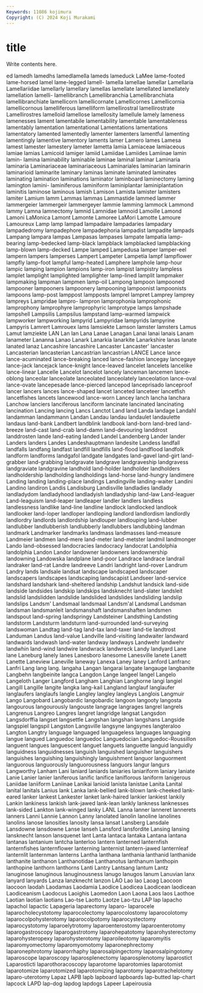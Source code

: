 ```yaml
---
Keywords: 11086 kojimura
Copyright: (C) 2024 Koji Murakami
---
```


# title

Write contents here.



ed lamedh lamedhs lamedlamella lameds lameduck
LaMee lame-footed lame-horsed lamel lame-legged lamell- lamella lamellae lamellar Lamellaria
Lamellariidae lamellarly lamellary lamellas lamellate lamellated lamellately lamellation lamelli- lamellibranch
Lamellibranchia Lamellibranchiata lamellibranchiate lamellicorn lamellicornate Lamellicornes Lamellicornia lamellicornous lamelliferous lamelliform
lamellirostral lamellirostrate Lamellirostres lamelloid lamellose lamellosity lamellule lamely lameness lamenesses
lament lamentabile lamentability lamentable lamentableness lamentably lamentation lamentational Lamentations lamentations
lamentatory lamented lamentedly lamenter lamenters lamentful lamenting lamentingly lamentive lamentory
laments lamer Lamero lames Lamesa lamest lamester lamestery lameter lametta
lamia Lamiaceae lamiaceous lamiae lamias Lamicoid lamiger lamiid Lamiidae Lamiides
Lamiinae lamin lamin- lamina laminability laminable laminae laminal laminar Laminaria
laminaria Laminariaceae laminariaceous Laminariales laminarian laminarin laminarioid laminarite laminary laminas
laminate laminated laminates laminating lamination laminations laminator laminboard laminectomy laming
lamington lamini- laminiferous laminiform laminiplantar laminiplantation laminitis laminose laminous lamish
Lamison Lamista lamister lamisters lamiter Lamium lamm Lammas lammas Lammastide
lammed lammer lammergeier lammergeir lammergeyer lammie lamming lammock Lammond lammy
Lamna lamnectomy lamnid Lamnidae lamnoid Lamoille Lamond Lamoni LaMonica Lamont
Lamonte Lamoree LaMori Lamotte Lamoure Lamoureux Lamp lamp lampad lampadaire
lampadaries lampadary lampadedromy lampadephore lampadephoria lampadist lampadite lampads Lampang lampara
lampas Lampasas lampases lampate lampatia lamp-bearing lamp-bedecked lamp-black lampblack lampblacked
lampblacking lamp-blown lamp-decked Lampe lamped Lampedusa lamper lamper-eel lampern lampers
lamperses Lampert Lampeter Lampetia lampf lampflower lampfly lamp-foot lampful lamp-heated
Lamphere lamphole lamp-hour lampic lamping lampion lampions lamp-iron lampist lampistry
lampless lamplet lamplight lamplighted lamplighter lamp-lined lamplit lampmaker lampmaking lampman
lampmen lamp-oil Lampong lampoon lampooned lampooner lampooners lampoonery lampooning lampoonist
lampoonists lampoons lamp-post lamppost lampposts lamprel lampret Lamprey lamprey lampreys
Lampridae lampro- lampron lamprophonia lamprophonic lamprophony lamprophyre lamprophyric lamprotype lamps
lampshade lampshell Lampsilis Lampsilus lampstand lamp-warmed lampwick lampworker lampworking lampyrid
Lampyridae lampyrids lampyrine Lampyris Lamrert Lamrouex lams lamsiekte Lamson lamster
lamsters Lamus Lamut lamziekte LAN Lan lan Lana Lanae Lanagan
Lanai lanai lanais Lanam lanameter Lananna Lanao Lanark Lanarkia lanarkite
Lanarkshire lanas lanate lanated lanaz Lancashire lancashire Lancaster Lancaster' lancaster
Lancasterian lancasterian Lancastrian lancastrian LANCE Lance lance lance-acuminated lance-breaking lanced
lance-fashion lancegay lancegaye lance-jack lancejack lance-knight lance-leaved lancelet lancelets lancelike
lance-linear Lancelle Lancelot lancelot lancely lanceman lancemen lance-oblong lanceolar lanceolate
lanceolated lanceolately lanceolation lance-oval lance-ovate lancepesade lance-pierced lancepod lanceprisado lanceproof
lancer lancers lances lance-shaped lancet lanceted lanceteer lancetfish lancetfishes lancets
lancewood lance-worn Lancey lanch lancha lanchara Lanchow lanciers lanciferous lanciform
lancinate lancinated lancinating lancination Lancing lancing Lancs Lanctot Land land
Landa landage Landahl landamman landammann Landan Landau landau landaulet landaulette
landaus land-bank Landbert landblink landbook land-born land-bred land-breeze land-cast land-crab
land-damn land-devouring landdrost landdrosten lande land-eating landed Landel Landenberg Lander
lander Landers landers Landes Landeshauptmann landesite Landess landfall landfalls landfang
landfast landfill landfills land-flood landflood landfolk landform landforms landgafol landgate
landgates land-gavel land-girt land-grabber land-grabbing landgravate landgrave landgraveship landgravess landgraviate
landgravine landhold land-holder landholder landholders landholdership landholding landholdings land-horse land-hungry
landimere Landing landing landing-place landings Landingville landing-waiter Landini Landino landiron
Landis Landisburg Landisville landladies landlady landladydom landladyhood landladyish landladyship land-law
Land-leaguer Land-leaguism land-leaper landleaper landler landlers landless landlessness landlike land-line
landline landlock landlocked landlook landlooker land-loper landloper landloping landlord landlordism
landlordly landlordry landlords landlordship landlouper landlouping land-lubber landlubber landlubberish landlubberly
landlubbers landlubbing landman landmark Landmarker landmarks landmass landmasses land-measure Landmeier
landmen land-mere land-meter land-metster landmil landmonger Lando land-obsessed landocracies landocracy
landocrat Landolphia landolphia Landon Landor landowner landowners landownership landowning Landowska
landplane land-poor Landrace landrace landrail landraker land-rat Landre landreeve Landri
landright land-rover Landrum Landry lands landsale landsat landscape landscaped landscaper
landscapers landscapes landscaping landscapist Landseer land-service landshard landshark land-sheltered landship
Landshut landsick land-side landside landsides landskip landskips landsknecht land-slater landsleit
landslid landslidden landslide landslided landslides landsliding landslip landslips Landsm' Landsmaal
landsmaal Landsm'al Landsmal Landsman landsman landsmanleit landsmanshaft landsmanshaften landsmen landspout
land-spring landspringy Landsteiner Landsthing Landsting landstorm Landsturm landsturm land-surrounded land-surveying
landswoman Landtag land-tag land-tax land-taxer land-tie landtrost Landuman Landus land-value
Landville land-visiting landwaiter landward landwards landwash land-water landway landways Landwehr
landwehr landwhin land-wind landwire landwrack landwreck Landy landyard Lane lane
Laneburg lanely lanes Lanesboro lanesome Lanesville lanete Lanett Lanette Laneview
Laneville laneway Lanexa Laney laney Lanford Lanfranc Lanfri Lang lang
lang. langaha Langan langarai langate langauge langbanite Langbehn langbeinite langca
Langdon Lange langeel langel Langelo Langeloth Langer Langford Langham Langhian
Langhorne langi langiel Langill Langille langite langka lang-kail Langland langlauf
langlaufer langlaufers langlaufs langle Langley langley langleys Langlois Langmuir Lango
Langobard Langobardic langobardic langoon langooty langosta langourous langourously langouste langrage
langrages langrel langrels Langrenus Langreo Langres langret langridge langsat Langsdon
Langsdorffia langset langsettle Langshan langshan langshans Langside langspiel langspil Langston
Langsville langsyne langsynes langteraloo Langton Langtry language languaged languageless languages
languaging langue langued Languedoc languedoc Languedocian Languedoc-Roussillon languent langues languescent
languet languets languette languid languidly languidness languidnesses languish languished languisher
languishers languishes languishing languishingly languishment languor languorment languorous languorously languorousness
languors langur langurs Langworthy Lanham Lani laniard laniards laniaries laniariform
laniary laniate Lanie Lanier lanier laniferous lanific lanifice laniflorous laniform
lanigerous Laniidae laniiform Laniinae Lanikai lanioid lanista lanistae Lanita Lanital
lanital lanitals Lanius lank Lanka lank-bellied lank-blown lank-cheeked lank-eared lanker
lankest Lankester lanket lank-haired lankier lankiest lankily Lankin lankiness lankish
lank-jawed lank-lean lankly lankness lanknesses lank-sided Lankton lank-winged lanky LANL
Lanna lanner lanneret lannerets lanners Lanni Lannie Lannon Lanny lanolated
lanolin lanoline lanolines lanolins lanose lanosities lanosity lansa lansat Lansberg
Lansdale Lansdowne lansdowne Lanse lanseh Lansford lansfordite Lansing lansing lansknecht
lanson lansquenet lant Lanta lantaca lantaka Lantana lantana lantanas lantanium
lantcha lanterloo lantern lanterned lanternfish lanternfishes lanternflower lanterning lanternist lantern-jawed
lanternleaf lanternlit lanternman lanterns Lantha lanthana lanthania lanthanid lanthanide lanthanite
lanthanon Lanthanotidae Lanthanotus lanthanum lanthopin lanthopine lanthorn lanthorns Lanti Lantry
Lantsang lantum Lantz lanuginose lanuginous lanuginousness lanugo lanugos lanum Lanuvian
lanx lanyard lanyards Lanza lanzknecht lanzon LAO Lao lao Laoag
Laocoon laocoon laodah Laodamas Laodamia Laodice Laodicea Laodicean laodicean Laodiceanism
Laodocus Laoighis Laomedon Laon Laona Laos laos Laothoe Laotian laotian
laotians Lao-tse Laotto Laotze Lao-tzu LAP lap lapacho lapachol lapactic
Lapageria laparectomy laparo- laparocele laparocholecystotomy laparocolectomy laparocolostomy laparocolotomy laparocolpohysterotomy laparocolpotomy
laparocystectomy laparocystotomy laparoelytrotomy laparoenterostomy laparoenterotomy laparogastroscopy laparogastrotomy laparohepatotomy laparohysterectomy laparohysteropexy
laparohysterotomy laparoileotomy laparomyitis laparomyomectomy laparomyomotomy laparonephrectomy laparonephrotomy laparorrhaphy laparosalpingectomy laparosalpingotomy
laparoscope laparoscopy laparosplenectomy laparosplenotomy laparostict Laparosticti laparothoracoscopy laparotome laparotomies laparotomist
laparotomize laparotomized laparotomizing laparotomy laparotrachelotomy laparo-uterotomy Lapaz LAPB lapb lapboard
lapboards lap-butted lap-chart lapcock LAPD lap-dog lapdog lapdogs Lapeer Lapeirousia
